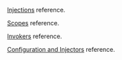[Injections](Injections.md) reference.

[Scopes](Scopes.md) reference.

[Invokers](Invokers.md) reference.

[Configuration and Injectors](Config.md) reference.